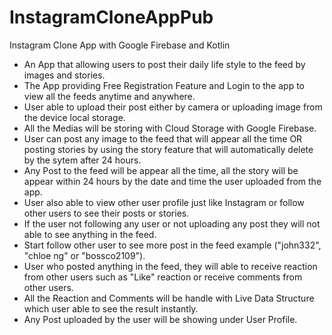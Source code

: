 # InstagramCloneAppPub
Instagram Clone App with Google Firebase and Kotlin
- An App that allowing users to post their daily life style to the feed by images and stories.
- The App providing Free Registration Feature and Login to the app to view all the feeds anytime and anywhere.
- User able to upload their post either by camera or uploading image from the device local storage.
- All the Medias will be storing with Cloud Storage with Google Firebase.
- User can post any image to the feed that will appear all the time OR posting stories by using the story feature that will automatically delete by the sytem 
after 24 hours.
- Any Post to the feed will be appear all the time, all the story will be appear within 24 hours by the date and time the user uploaded from the app.
- User also able to view other user profile just like Instagram or follow other users to see their posts or stories.
- If the user not following any user or not uploading any post they will not able to see anything in the feed.
- Start follow other user to see more post in the feed example ("john332", "chloe ng" or "bossco2109").
- User who posted anything in the feed, they will able to receive reaction from other users such as "Like" reaction or receive comments from other users.
- All the Reaction and Comments will be handle with Live Data Structure which user able to see the result instantly.
- Any Post uploaded by the user will be showing under User Profile.



